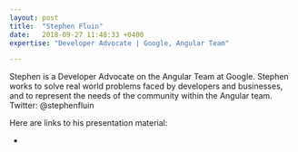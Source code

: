 ```yaml
---
layout: post
title:  "Stephen Fluin"
date:   2018-09-27 11:48:33 +0400
expertise: "Developer Advocate | Google, Angular Team"

---
```


Stephen is a Developer Advocate on the Angular Team at Google. Stephen works to solve real world problems faced by developers and businesses, and to represent the needs of the community within the Angular team. 
Twitter: @stephenfluin

Here are links to his presentation material:

-
